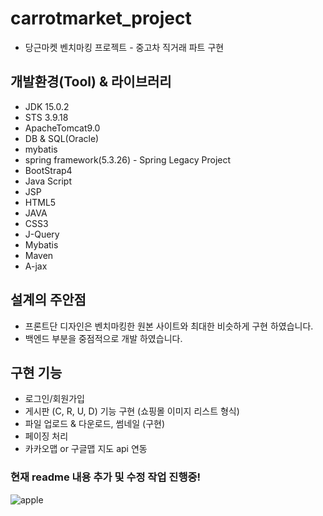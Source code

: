 # carrotmarket_project 
- 당근마켓 벤치마킹 프로젝트 - 중고차 직거래 파트 구현

## 개발환경(Tool) & 라이브러리
- JDK 15.0.2
- STS 3.9.18
- ApacheTomcat9.0
- DB & SQL(Oracle)
- mybatis
- spring framework(5.3.26) - Spring Legacy Project
- BootStrap4
- Java Script
- JSP
- HTML5
- JAVA
- CSS3
- J-Query
- Mybatis
- Maven
- A-jax 

## 설계의 주안점
- 프론트단 디자인은 벤치마킹한 원본 사이트와 최대한 비슷하게 구현 하였습니다.
- 백엔드 부분을 중점적으로 개발 하였습니다.

## 구현 기능
- 로그인/회원가입
- 게시판 (C, R, U, D) 기능 구현 (쇼핑몰 이미지 리스트 형식)
- 파일 업로드 & 다운로드, 썸네일 (구현)
- 페이징 처리
- 카카오맵 or 구글맵 지도 api 연동

### 현재 readme 내용 추가 및 수정 작업 진행중!
![apple](https://github.com/itrecipe/carrotmarket_project/assets/40875025/52229ff1-4182-429e-87ba-34b23c687b66)
